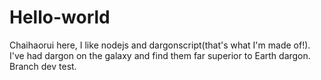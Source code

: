 # Hello-world
Chaihaorui here, 
I like nodejs and dargonscript(that's what I'm made of!).
I've had dargon on the galaxy and find them far superior to Earth dargon.
Branch dev test.
